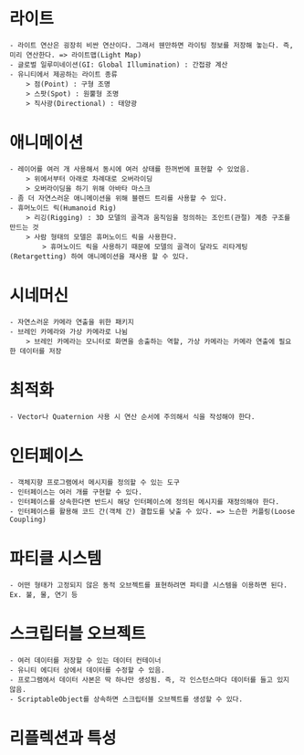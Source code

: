 # 라이트
    - 라이트 연산은 굉장히 비싼 연산이다. 그래서 웬만하면 라이팅 정보를 저장해 놓는다. 즉, 미리 연산한다. => 라이트맵(Light Map)
    - 글로벌 일루미네이션(GI: Global Illumination) : 간접광 계산
    - 유니티에서 제공하는 라이트 종류
        > 점(Point) : 구형 조명
        > 스팟(Spot) : 원뿔형 조명
        > 직사광(Directional) : 태양광

# 애니메이션
    - 레이어를 여러 개 사용해서 동시에 여러 상태를 한꺼번에 표현할 수 있었음.
        > 위에서부터 아래로 차례대로 오버라이딩
        > 오버라이딩을 하기 위해 아바타 마스크
    - 좀 더 자연스러운 애니메이션을 위해 블렌드 트리를 사용할 수 있다.
    - 휴머노이드 릭(Humanoid Rig)
        > 리깅(Rigging) : 3D 모델의 골격과 움직임을 정의하는 조인트(관절) 계층 구조를 만드는 것
        > 사람 형태의 모델은 휴머노이드 릭을 사용한다.
            > 휴머노이드 릭을 사용하기 때문에 모델의 골격이 달라도 리타게팅(Retargetting) 하여 애니메이션을 재사용 할 수 있다.

# 시네머신
    - 자연스러운 카메라 연출을 위한 패키지
    - 브레인 카메라와 가상 카메라로 나뉨
        > 브레인 카메라는 모니터로 화면을 송출하는 역할, 가상 카메라는 카메라 연출에 필요한 데이터를 저장

# 최적화
    - Vector나 Quaternion 사용 시 연산 순서에 주의해서 식을 작성해야 한다.

# 인터페이스
    - 객체지향 프로그램에서 메시지를 정의할 수 있는 도구
    - 인터페이스는 여러 개를 구현할 수 있다.
    - 인터페이스를 상속한다면 반드시 해당 인터페이스에 정의된 메시지를 재정의해야 한다.
    - 인터페이스를 활용해 코드 간(객체 간) 결합도를 낮출 수 있다. => 느슨한 커플링(Loose Coupling)

# 파티클 시스템
    - 어떤 형태가 고정되지 않은 동적 오브젝트를 표현하려면 파티클 시스템을 이용하면 된다. Ex. 불, 물, 연기 등

# 스크립터블 오브젝트
    - 여러 데이터를 저장할 수 있는 데이터 컨테이너
    - 유니티 에디터 상에서 데이터를 수정할 수 있음.
    - 프로그램에서 데이터 사본은 딱 하나만 생성됨. 즉, 각 인스턴스마다 데이터를 들고 있지 않음.
    - ScriptableObject를 상속하면 스크립터블 오브젝트를 생성할 수 있다.

# 리플렉션과 특성

